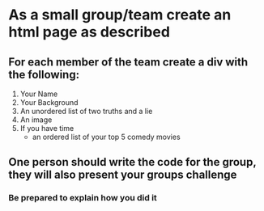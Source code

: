 # As a small group/team create an html page as described

## For each member of the team create a div with the following:

1. Your Name
2. Your Background
3. An unordered list of two truths and a lie
4. An image
5. If you have time
    - an ordered list of your top 5 comedy movies

## One person should write the code for the group, they will also present your groups challenge

### Be prepared to explain how you did it